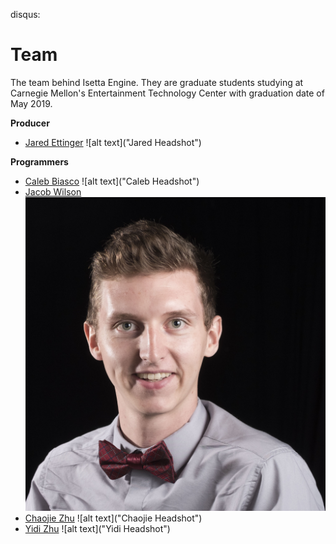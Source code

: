 disqus: 

# Team

The team behind Isetta Engine. They are graduate students studying at Carnegie Mellon's Entertainment Technology Center with graduation date of May 2019.

**Producer**
- [Jared Ettinger](https://jettingerworks.com/)
    ![alt text]("Jared Headshot")

**Programmers**
- [Caleb Biasco](https://calebbiasco.com/)
    ![alt text]("Caleb Headshot")
- [Jacob Wilson](http://jacwilso.com/)
    ![alt text](images/team/Jacob.JPG "Jacob Headshot")
- [Chaojie Zhu](http://zcj.io/)
    ![alt text]("Chaojie Headshot")
- [Yidi Zhu](http://yidizhu.com/)
    ![alt text]("Yidi Headshot")